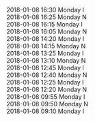 2018-01-08 16:30 Monday  I  
2018-01-08 16:25 Monday  N  
2018-01-08 16:15 Monday  I  
2018-01-08 16:05 Monday  N  
2018-01-08 14:20 Monday  I  
2018-01-08 14:15 Monday  N  
2018-01-08 13:25 Monday  I  
2018-01-08 13:10 Monday  N  
2018-01-08 12:45 Monday  I  
2018-01-08 12:40 Monday  N  
2018-01-08 12:25 Monday  I  
2018-01-08 12:20 Monday  N  
2018-01-08 09:55 Monday  I  
2018-01-08 09:50 Monday  N  
2018-01-08 09:10 Monday  I  
